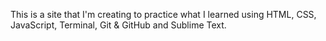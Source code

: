 This is a site that I'm creating to practice what I learned using HTML, CSS, JavaScript, Terminal, Git & GitHub and Sublime Text.